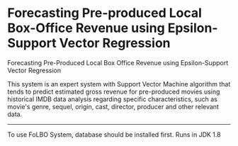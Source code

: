 # Forecasting Pre-produced Local Box-Office Revenue using Epsilon-Support Vector Regression

Forecasting Pre-Produced Local Box Office Revenue using Epsilon-Support Vector Regression

This system is an expert system with Support Vector Machine algorithm that tends to predict 
estimated gross revenue for pre-produced movies using historical IMDB data analysis 
regarding specific characteristics, such as movie's genre, sequel, origin, cast, director, 
producer and other relevant data.

__________________________________________________________________________________________
To use FoLBO System, database should be installed first.
Runs in JDK 1.8
